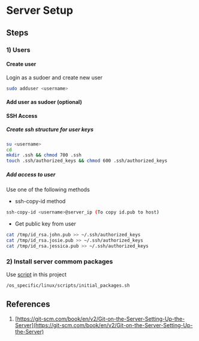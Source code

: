 # Server Setup

## Steps

### 1) Users
#### Create user
Login as a sudoer and create new user

```bash
sudo adduser <username>
```

#### Add user as sudoer (optional)

#### SSH Access
##### Create ssh structure for user keys
```bash
su <username>
cd
mkdir .ssh && chmod 700 .ssh
touch .ssh/authorized_keys && chmod 600 .ssh/authorized_keys
```

##### Add access to user
Use one of the following methods
* ssh-copy-id method
```bash
ssh-copy-id <username>@server_ip (To copy id.pub to host)
```

* Get public key from user 
```bash
cat /tmp/id_rsa.john.pub >> ~/.ssh/authorized_keys
cat /tmp/id_rsa.josie.pub >> ~/.ssh/authorized_keys
cat /tmp/id_rsa.jessica.pub >> ~/.ssh/authorized_keys
```



### 2) Install server commom packages
Use [script](/os_specific/linux/scripts/initial_packages.sh) in this project

```bash
/os_specific/linux/scripts/initial_packages.sh
```

## References
1. [https://git-scm.com/book/en/v2/Git-on-the-Server-Setting-Up-the-Server](https://git-scm.com/book/en/v2/Git-on-the-Server-Setting-Up-the-Server)
